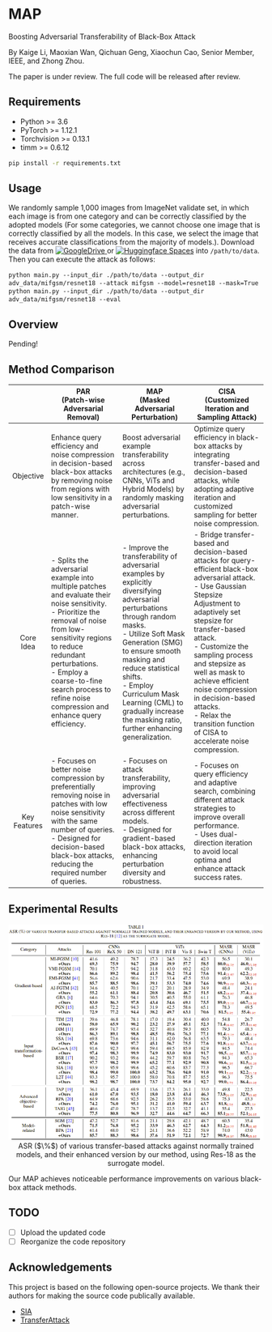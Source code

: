 # MAP
Boosting Adversarial Transferability of Black-Box Attack

By Kaige Li, Maoxian Wan, Qichuan Geng, Xiaochun Cao, Senior Member, IEEE, and Zhong Zhou. 

The paper is under review. The full code will be released after review.


## Requirements
+ Python >= 3.6
+ PyTorch >= 1.12.1
+ Torchvision >= 0.13.1
+ timm >= 0.6.12

```bash
pip install -r requirements.txt
```


## Usage
We randomly sample 1,000 images from ImageNet validate set, in which each image is from one category and can be correctly classified by the adopted models (For some categories, we cannot choose one image that is correctly classified by all the models. In this case, we select the image that receives accurate classifications from the majority of models.). Download the data from [![GoogleDrive](https://img.shields.io/badge/GoogleDrive-space-blue)
](https://drive.google.com/file/d/1d-_PKYi3MBDPtJV4rfMCCtmsE0oWX7ZB/view?usp=sharing) or [![Huggingface Spaces](https://img.shields.io/badge/%F0%9F%A4%97%20Hugging%20Face-Spaces-blue)](https://huggingface.co/datasets/Trustworthy-AI-Group/TransferAttack/blob/main/data.zip) into `/path/to/data`. Then you can execute the attack as follows:

```
python main.py --input_dir ./path/to/data --output_dir adv_data/mifgsm/resnet18 --attack mifgsm --model=resnet18 --mask=True
python main.py --input_dir ./path/to/data --output_dir adv_data/mifgsm/resnet18 --eval
```

## Overview

Pending!

## Method Comparison

|              |                                                                                                                               PAR <br> (Patch-wise Adversarial Removal)                                                                                                                               |                                                                                                                                       MAP <br> (Masked Adversarial Perturbation)                                                                                                                                      |                                                                                        CISA <br> (Customized Iteration and Sampling Attack)                                                                                        |
|:------------:|------------------------------------------------------------------------------------------------------------------------------------------------------------------------------------------------------------------------------------------------------------------------------------------------|----------------------------------------------------------------------------------------------------------------------------------------------------------------------------------------------------------------------------------------------------------------------------------------------------------------|-----------------------------------------------------------------------------------------------------------------------------------------------------------------------------------------------------------------------------|
|   Objective  | Enhance query efficiency and noise compression in decision-based black-box attacks by removing noise from regions with low sensitivity in a patch-wise manner.                                                                                                                                                                         | Boost adversarial example transferability across architectures (e.g., CNNs, ViTs and Hybrid Models) by randomly masking adversarial perturbations.                                                                                                                                                                                   | Optimize query efficiency in black-box attacks by integrating transfer-based and decision-based attacks, while adopting adaptive iteration and customized sampling for better noise compression.                                                                                         |
|   Core Idea  | - Splits the adversarial example into multiple patches and evaluate their noise sensitivity.<br>- Prioritize the removal of noise from low-sensitivity regions to reduce redundant perturbations. <br>- Employ a coarse-to-fine search process to refine noise compression and enhance query efficiency. | - Improve the transferability of adversarial examples by explicitly diversifying adversarial perturbations through random masks.<br>- Utilize Soft Mask Generation (SMG) to ensure smooth masking and reduce statistical shifts.<br> - Employ Curriculum Mask Learning (CML) to gradually increase the masking ratio, further enhancing generalization. | - Bridge transfer-based and decision-based attacks for query-efficient black-box adversarial attack.<br>- Use Gaussian Stepsize Adjustment to adaptively set stepsize for transfer-based attack.<br>- Customize the sampling process and stepsize as well as mask to achieve efficient noise compression in decision-based attacks. <br>- Relax the transition function of CISA to accelerate noise compression.|
| Key Features | - Focuses on better noise compression by preferentially removing noise in patches with low noise sensitivity with the same number of queries.<br>- Designed for decision-based black-box attacks, reducing the required number of queries.                                                                                                | - Focuses on attack transferability, improving adversarial effectiveness across different models.<br>- Designed for gradient-based black-box attacks, enhancing perturbation diversity and robustness.                                                                                                             | - Focuses on query efficiency and adaptive search, combining different attack strategies to improve overall performance.<br>- Uses dual-direction iteration to avoid local optima and enhance attack success rates.             |

## Experimental Results

<p align="center">
  <img src="figs/results.png" alt="results-of-our-method" width="800"/></br>
  <span align="center">ASR ($\%$) of various transfer-based attacks against normally trained models, and their enhanced version by our method, using Res-18 as the surrogate model. </span> 
</p>
Our MAP achieves noticeable performance improvements on various black-box attack methods.



## TODO
- [ ] Upload the updated code
- [ ] Reorganize the code repository

## Acknowledgements

This project is based on the following open-source projects. We thank their
authors for making the source code publically available.

* [SIA](https://github.com/xiaosen-wang/SIT)
* [TransferAttack](https://github.com/Trustworthy-AI-Group/TransferAttack)
